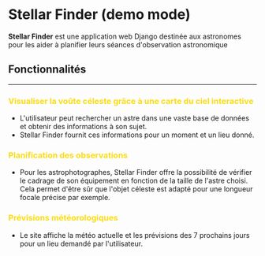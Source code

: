 # Stellar Finder (demo mode)


**Stellar Finder** est une application web Django destinée aux astronomes pour les aider à planifier leurs séances d'observation astronomique

## Fonctionnalités

***

### <span style="color: #FCDC12">Visualiser la voûte céleste grâce à une carte du ciel interactive</span>

- L'utilisateur peut rechercher un astre dans une vaste base de données et obtenir des informations à son sujet.
- Stellar Finder fournit ces informations pour un moment et un lieu donné.

### <span style="color: #FCDC12">Planification des observations</span>

- Pour les astrophotographes, Stellar Finder offre la possibilité de vérifier le cadrage de son équipement en fonction de la taille de l'astre choisi.
  Cela permet d'être sûr que l'objet céleste est adapté pour une longueur focale précise par exemple.

### <span style="color: #FCDC12">Prévisions météorologiques</span>

- Le site affiche la météo actuelle et les prévisions des 7 prochains jours pour un lieu demandé par l'utilisateur. 